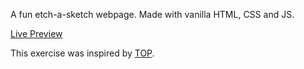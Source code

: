 A fun etch-a-sketch webpage. Made with vanilla HTML, CSS and JS.

[Live Preview](http://htmlpreview.github.io/?https://github.com/omgitsdawise/etch-a-sketch/blob/master/index.html)

This exercise was inspired by [TOP](http://www.theodinproject.com/).
